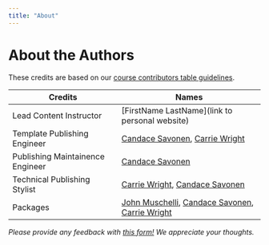 ```yaml
---
title: "About"
---
```


# About the Authors

These credits are based on our [course contributors table guidelines](https://github.com/jhudsl/OTTR_Template/wiki/How-to-give-credits).

|Credits|Names|
|-------|-----|
|Lead Content Instructor|[FirstName LastName](link to personal website)|
|Template Publishing Engineer|[Candace Savonen](https://www.cansavvy.com/), [Carrie Wright](https://carriewright11.github.io/)|
|Publishing Maintainence Engineer|[Candace Savonen](https://www.cansavvy.com/)|
|Technical Publishing Stylist|[Carrie Wright](https://carriewright11.github.io/), [Candace Savonen](https://www.cansavvy.com/)|
|Packages|[John Muschelli](https://johnmuschelli.com/), [Candace Savonen](https://www.cansavvy.com/), [Carrie Wright](https://carriewright11.github.io/)|

<!-- Fill out this table using these instructions: https://github.com/jhudsl/OTTR_Template/wiki/How-to-give-credits

For JHU courses, You will need to add Ira as a credit:

|Content Publisher|[Ira Gooding](https://publichealth.jhu.edu/faculty/4130/ira-gooding)|

-->

*Please provide any feedback with [this form!](https://forms.gle/hc8Xt3Y2Znjb6M4Y7) We appreciate your thoughts.*


